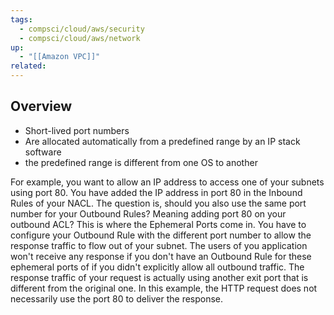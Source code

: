 ```yaml
---
tags:
  - compsci/cloud/aws/security
  - compsci/cloud/aws/network
up:
  - "[[Amazon VPC]]"
related:
---
```

## Overview


- Short-lived port numbers
- Are allocated automatically from a predefined range by an IP stack software
- the predefined range is different from one OS to another

For example, you want to allow an IP address to access one of your subnets using port 80. You have added the IP address in port 80 in the Inbound Rules of your NACL. The question is, should you also use the same port number for your Outbound Rules? Meaning adding port 80 on your outbound ACL? This is where the Ephemeral Ports come in. You have to configure your Outbound Rule with the different port number to allow the response traffic to flow out of your subnet. The users of you application won't receive any response if you don't have an Outbound Rule for these ephemeral ports of if you didn't explicitly allow all outbound traffic. The response traffic of your request is actually using another exit port that is different from the original one. 
In this example, the HTTP request does not necessarily use the port 80 to deliver the response.

